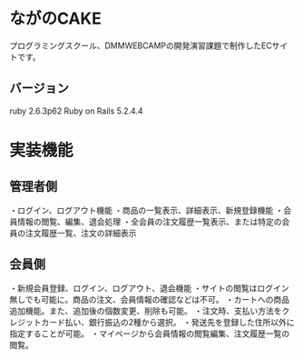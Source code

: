 # ながのCAKE

プログラミングスクール、DMMWEBCAMPの開発演習課題で制作したECサイトです。

## バージョン

ruby 2.6.3p62
Ruby on Rails 5.2.4.4

# 実装機能


## 管理者側
・ログイン、ログアウト機能
・商品の一覧表示、詳細表示、新規登録機能
・会員情報の閲覧、編集、退会処理
・全会員の注文履歴一覧表示、または特定の会員の注文履歴一覧、注文の詳細表示

## 会員側

・新規会員登録、ログイン、ログアウト、退会機能
・サイトの閲覧はログイン無しでも可能に。商品の注文、会員情報の確認などは不可。
・カートへの商品追加機能。また、追加後の個数変更、削除も可能。
・注文時、支払い方法をクレジットカード払い、銀行振込の2種から選択。
・発送先を登録した住所以外に指定することが可能。
・マイページから会員情報の閲覧編集、注文履歴一覧の閲覧。

